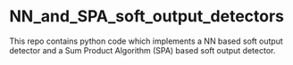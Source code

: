 # NN_and_SPA_soft_output_detectors
This repo contains python code which implements a NN based soft output detector and a Sum Product Algorithm (SPA) based soft output detector.
